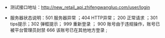 * 测试接口地址：http://new_retail_api.zhifengwangluo.com/user/login

* 服务器状态说明：501 服务器异常 ；404 HTTP异常； 200 正常请求 ；301 tips提示；302 弹框提示； 999 重新登录 ；
	900 账号由于违规操作，账号已被平台管理员封禁  666 该账号已在其他地方登录  ;